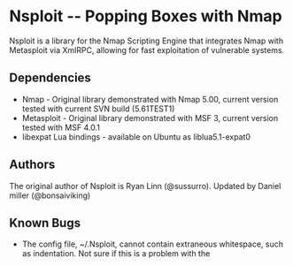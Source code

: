 Nsploit -- Popping Boxes with Nmap
==================================
Nsploit is a library for the Nmap Scripting Engine that integrates Nmap with
Metasploit via XmlRPC, allowing for fast exploitation of vulnerable systems.

Dependencies
------------
* Nmap - Original library demonstrated with Nmap 5.00, current version tested
  with current SVN build (5.61TEST1)
* Metasploit - Original library demonstrated with MSF 3, current version
  tested with MSF 4.0.1
* libexpat Lua bindings - available on Ubuntu as liblua5.1-expat0

Authors
-------
The original author of Nsploit is Ryan Linn (@sussurro). Updated by Daniel
miller (@bonsaiviking)

Known Bugs
----------
* The config file, ~/.Nsploit, cannot contain extraneous whitespace, such as
  indentation. Not sure if this is a problem with the 
